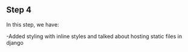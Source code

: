 <h2>Step 4</h2>

In this step, we have:

-Added styling with inline styles and talked about hosting static files in django
